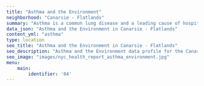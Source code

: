 ```yaml
---
title: "Asthma and the Environment"
neighborhood: "Canarsie - Flatlands"
summary: "Asthma is a common lung disease and a leading cause of hospitalizations for children under 15 years old. This report provides a summary of asthma indicators by neighborhood. It also describes housing and neighborhood characteristics that can make asthma worse."
data_json: "Asthma and the Environment in Canarsie - Flatlands"
content_yml: "asthma"
type: location
seo_title: "Asthma and the Environment in Canarsie - Flatlands"
seo_description: "Asthma and the Environment data profile for the Canarsie - Flatlands neighborhood of NYC."
seo_image: "images/nyc_health_report_asthma_environment.jpg"
menu:
    main:
        identifier: '04'
---
```

